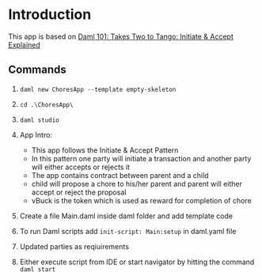 # Introduction

This app is based on [Daml 101: Takes Two to Tango: Initiate & Accept Explained](https://youtu.be/Q-siwF_qULE?list=PLjLGVUzUMRxUqUXUGltc85HkB7CxsIYR4)

## Commands

1. `daml new ChoresApp --template empty-skeleton`
2. `cd .\ChoresApp\`
3. `daml studio`
4. App Intro:

   - This app follows the Initiate & Accept Pattern
   - In this pattern one party will initiate a transaction and another party will either accepts or rejects it
   - The app contains contract between parent and a child
   - child will propose a chore to his/her parent and parent will either accept or reject the proposal
   - vBuck is the token which is used as reward for completion of chore

5. Create a file Main.daml inside daml folder and add template code
6. To run Daml scripts add `init-script: Main:setup` in daml.yaml file
7. Updated parties as reqiuirements
8. Either execute script from IDE or start navigator by hitting the command `daml start`
